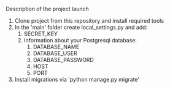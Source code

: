 <capital>Description of the project launch</capital>
1. Clone project from this repository and install required tools
2. In the 'main' folder create local_settings.py and add: 
    1. SECRET_KEY
    2. Information about your Postgresql database:
        1. DATABASE_NAME
        2. DATABASE_USER
        3. DATABASE_PASSWORD
        4. HOST
        5. PORT
3.  Install migrations via 'python manage.py migrate'

